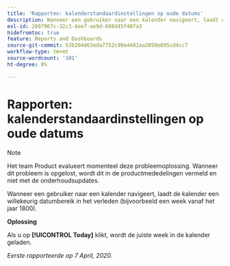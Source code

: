 ```yaml
---
title: 'Rapporten: kalenderstandaardinstellingen op oude datums'
description: Wanneer een gebruiker naar een kalender navigeert, laadt de kalender een willekeurig datumbereik in het verleden (bijvoorbeeld een week vanaf het jaar 1800).
exl-id: 2897967c-32c3-4ee7-ae9d-608d45f40fa3
hidefromtoc: true
feature: Reports and Dashboards
source-git-commit: 52b204d63eda7752c90a4481aa2050e695cd4cc7
workflow-type: tm+mt
source-wordcount: '101'
ht-degree: 0%

---
```


# Rapporten: kalenderstandaardinstellingen op oude datums

>[!NOTE]
>
>Het team Product evalueert momenteel deze probleemoplossing. Wanneer dit probleem is opgelost, wordt dit in de productmededelingen vermeld en niet met de onderhoudsupdates.

Wanneer een gebruiker naar een kalender navigeert, laadt de kalender een willekeurig datumbereik in het verleden (bijvoorbeeld een week vanaf het jaar 1800).

**Oplossing**

Als u op **[!UICONTROL Today]** klikt, wordt de juiste week in de kalender geladen.


_Eerste rapporteerde op 7 April, 2020._
